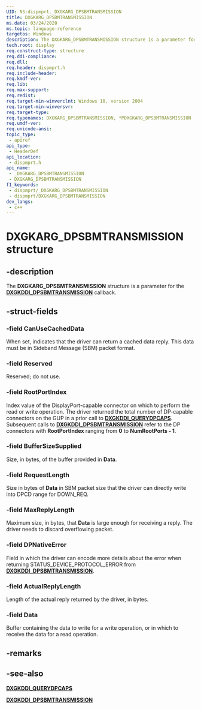 ```yaml
---
UID: NS:dispmprt._DXGKARG_DPSBMTRANSMISSION
title: DXGKARG_DPSBMTRANSMISSION
ms.date: 03/24/2020
ms.topic: language-reference
targetos: Windows
description: The DXGKARG_DPSBMTRANSMISSION structure is a parameter for the DXGKDDI_DPSBMTRANSMISSION callback.
tech.root: display
req.construct-type: structure
req.ddi-compliance: 
req.dll: 
req.header: dispmprt.h
req.include-header: 
req.kmdf-ver: 
req.lib: 
req.max-support: 
req.redist: 
req.target-min-winverclnt: Windows 10, version 2004
req.target-min-winversvr: 
req.target-type: 
req.typenames: DXGKARG_DPSBMTRANSMISSION, *PDXGKARG_DPSBMTRANSMISSION
req.umdf-ver: 
req.unicode-ansi: 
topic_type:
 - apiref
api_type:
 - HeaderDef
api_location:
 - dispmprt.h
api_name:
 - _DXGKARG_DPSBMTRANSMISSION
 - DXGKARG_DPSBMTRANSMISSION
f1_keywords:
 - dispmprt/_DXGKARG_DPSBMTRANSMISSION
 - dispmprt/DXGKARG_DPSBMTRANSMISSION
dev_langs:
 - c++
---
```


# DXGKARG_DPSBMTRANSMISSION structure

## -description

The **DXGKARG_DPSBMTRANSMISSION** structure is a parameter for the [**DXGKDDI_DPSBMTRANSMISSION**](nc-dispmprt-dxgkddi_dpsbmtransmission.md) callback.

## -struct-fields

### -field CanUseCachedData

When set, indicates that the driver can return a cached data reply. This data must be in Sideband Message (SBM) packet format.

### -field Reserved

Reserved; do not use.

### -field RootPortIndex

Index value of the DisplayPort-capable connector on which to perform the read or write operation. The driver returned the total number of DP-capable connectors on the GUP in a prior call to [**DXGKDDI_QUERYDPCAPS**](nc-dispmprt-dxgkddi_querydpcaps.md). Subsequent calls to [**DXGKDDI_DPSBMTRANSMISSION**](nc-dispmprt-dxgkddi_dpsbmtransmission.md) refer to the DP connectors with **RootPortIndex** ranging from **0** to **NumRootPorts - 1**.

### -field BufferSizeSupplied

Size, in bytes, of the buffer provided in **Data**.

### -field RequestLength

Size in bytes of **Data** in SBM packet size that the driver can directly write into DPCD range for DOWN_REQ.

### -field MaxReplyLength

Maximum size, in bytes, that **Data** is large enough for receiving a reply. The driver needs to discard overflowing packet.

### -field DPNativeError

Field in which the driver can encode more details about the error when returning STATUS_DEVICE_PROTOCOL_ERROR from [**DXGKDDI_DPSBMTRANSMISSION**](nc-dispmprt-dxgkddi_dpsbmtransmission.md).

### -field ActualReplyLength

Length of the actual reply returned by the driver, in bytes.

### -field Data

Buffer containing the data to write for a write operation, or in which to receive the data for a read operation.

## -remarks

## -see-also

[**DXGKDDI_QUERYDPCAPS**](nc-dispmprt-dxgkddi_querydpcaps.md)

[**DXGKDDI_DPSBMTRANSMISSION**](nc-dispmprt-dxgkddi_dpsbmtransmission.md)

